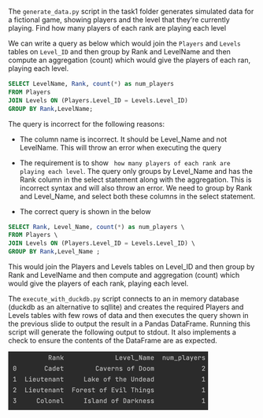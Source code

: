 The `generate_data.py` script in the task1 folder generates simulated data for a fictional game, showing players
and the level that they’re currently playing. Find how many players of each rank are playing each level

We can write a query as below which would join the `Players` and `Levels` tables on `Level_ID` and
then group by Rank and LevelName and then compute an aggregation (count) which would give the players
of each ran, playing each level.

```SQL
SELECT LevelName, Rank, count(*) as num_players
FROM Players
JOIN Levels ON (Players.Level_ID = Levels.Level_ID)
GROUP BY Rank,LevelName;
```

The query is incorrect for the following reasons:
* The column name is incorrect. It should be Level_Name and not LevelName. This will throw an error when executing the query
* The requirement is to show ` how many players of each rank are playing each level`. The query only groups by
Level_Name and has the Rank column in the select statement along with the aggregation. This is incorrect syntax
and will also throw an error. We need to group by Rank and Level_Name, and  select both these columns in the select
statement.

* The correct query is shown in the below

```SQL
SELECT Rank, Level_Name, count(*) as num_players \
FROM Players \
JOIN Levels ON (Players.Level_ID = Levels.Level_ID) \
GROUP BY Rank,Level_Name ;
```

This would join the Players and  Levels tables on Level_ID  and then group by Rank and LevelName and then
compute and aggregation (count) which would give the players of each  rank, playing each level.

The `execute_with_duckdb.py` script connects to an in memory database (duckdb as an alternative to sqllite)
and creates the required Players and Levels tables with few rows of data and then  executes the query shown in the
previous slide to output the result in a Pandas DataFrame.
Running this script will generate the following output to stdout. It also implements a check to ensure the
contents of the DataFrame are as expected.

![img.png](../../screenshots/task1_output.png)
